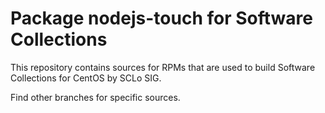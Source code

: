 # Package nodejs-touch for Software Collections

This repository contains sources for RPMs that are used
to build Software Collections for CentOS by SCLo SIG.

Find other branches for specific sources.
